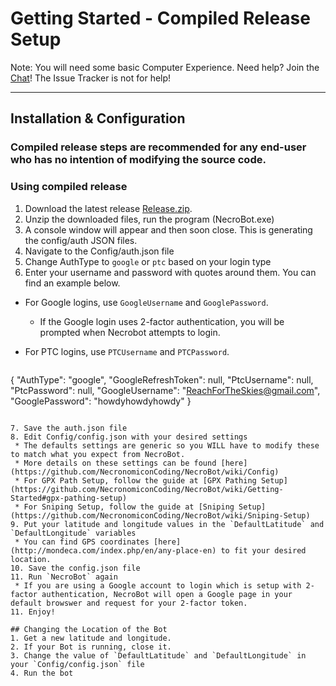 # Getting Started - Compiled Release Setup
Note: You will need some basic Computer Experience.
Need help? Join the [Chat](https://github.com/NecronomiconCoding/NecroBot/wiki/Chat-&-Rules#chatting-using-discord)! The Issue Tracker is not for help!

***
## Installation & Configuration

### Compiled release steps are recommended for any end-user who has no intention of modifying the source code.


### Using compiled release
1. Download the latest release [Release.zip](https://github.com/NecronomiconCoding/NecroBot/releases).
2. Unzip the downloaded files, run the program (NecroBot.exe)
3. A console window will appear and then soon close. This is generating the config/auth JSON files.
4. Navigate to the Config/auth.json file
5. Change AuthType to `google` or `ptc` based on your login type
6. Enter your username and password with quotes around them. You can find an example below.
 * For Google logins, use `GoogleUsername` and `GooglePassword`.
   - If the Google login uses 2-factor authentication, you will be prompted when Necrobot attempts to login.
 * For PTC logins, use `PTCUsername` and `PTCPassword`.

     ```JSON
{
  "AuthType": "google",
  "GoogleRefreshToken": null,
  "PtcUsername": null,
  "PtcPassword": null,
  "GoogleUsername": "ReachForTheSkies@gmail.com",
  "GooglePassword": "howdyhowdyhowdy"
}
```

7. Save the auth.json file
8. Edit Config/config.json with your desired settings
 * The defaults settings are generic so you WILL have to modify these to match what you expect from NecroBot.
 * More details on these settings can be found [here](https://github.com/NecronomiconCoding/NecroBot/wiki/Config)
 * For GPX Path Setup, follow the guide at [GPX Pathing Setup](https://github.com/NecronomiconCoding/NecroBot/wiki/Getting-Started#gpx-pathing-setup)
 * For Sniping Setup, follow the guide at [Sniping Setup](https://github.com/NecronomiconCoding/NecroBot/wiki/Sniping-Setup)
9. Put your latitude and longitude values in the `DefaultLatitude` and `DefaultLongitude` variables 
 * You can find GPS coordinates [here](http://mondeca.com/index.php/en/any-place-en) to fit your desired location.
10. Save the config.json file
11. Run `NecroBot` again
 * If you are using a Google account to login which is setup with 2-factor authentication, NecroBot will open a Google page in your default browswer and request for your 2-factor token.
11. Enjoy!

## Changing the Location of the Bot
1. Get a new latitude and longitude.
2. If your Bot is running, close it.
3. Change the value of `DefaultLatitude` and `DefaultLongitude` in your `Config/config.json` file
4. Run the bot